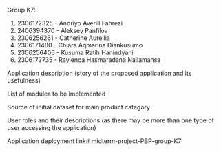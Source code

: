 Group K7:
1. 2306172325 - Andriyo Averill Fahrezi
2. 2406394370 - Aleksey Panfilov
3. 2306256261 - Catherine Aurellia
4. 2306171480 - Chiara Aqmarina Diankusumo
5. 2306256406 - Kusuma Ratih Hanindyani
6. 2306172735 - Rayienda Hasmaradana Najlamahsa

Application description (story of the proposed application and its usefulness)

List of modules to be implemented

Source of initial dataset for main product category

User roles and their descriptions (as there may be more than one type of user accessing the application)

Application deployment link# midterm-project-PBP-group-K7
